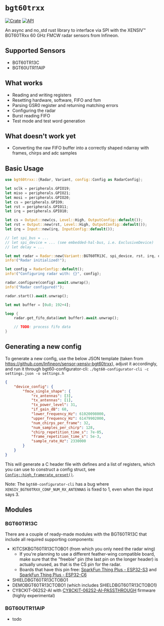 # `bgt60trxx`

[![Crate](https://img.shields.io/crates/v/bgt60trxx.svg)](https://crates.io/crates/bgt60trxx)
[![API](https://docs.rs/bgt60trxx/badge.svg)](https://docs.rs/bgt60trxx)

An async and no_std rust library to interface via SPI with the XENSIV™ BGT60TRxx 60 GHz FMCW radar sensors from Infineon.

## Supported Sensors
- BGT60TR13C
- BGT60UTR11AIP

## What works
- Reading and writing registers
- Resetting hardware, software, FIFO and fsm
- Parsing GSR0 register and returning matching errors
- Configuring the radar
- Burst reading FIFO
- Test mode and test word generation

## What doesn't work yet
- Converting the raw FIFO buffer into a correctly shaped ndarray with frames, chirps and adc samples

## Basic Usage
```rust
use bgt60trxx::{Radar, Variant, config::Config as RadarConfig};

let sclk = peripherals.GPIO19;
let miso = peripherals.GPIO21;
let mosi = peripherals.GPIO20;
let cs = peripherals.GPIO9;
let rst = peripherals.GPIO11;
let irq = peripherals.GPIO10;

let cs = Output::new(cs, Level::High, OutputConfig::default());
let rst = Output::new(rst, Level::High, OutputConfig::default());
let irq = Input::new(irq, InputConfig::default());

// let spi_bus = ...
// let spi_device = ... (see embedded-hal-bus, i.e. ExclusiveDevice)
// let delay = ...

let mut radar = Radar::new(Variant::BGT60TR13C, spi_device, rst, irq, delay).await.unwrap();
info!("Radar initialized!");

let config = RadarConfig::default();
info!("Configuring radar with: {}", config);

radar.configure(config).await.unwrap();
info!("Radar configured!");

radar.start().await.unwrap();

let mut buffer = [0u8; 192+4];

loop {
    radar.get_fifo_data(&mut buffer).await.unwrap();

    // TODO: process fifo data
}
```

## Generating a new config
To generate a new config, use the below JSON template (taken from https://github.com/Infineon/sensor-xensiv-bgt60trxx), adjust it accordingly, and run it through bgt60-configurator-cli:
`./bgt60-configurator-cli -c settings.json -o settings.h`

```json
{
    "device_config": {
        "fmcw_single_shape": {
            "rx_antennas": [3], 
            "tx_antennas": [1], 
            "tx_power_level": 31, 
            "if_gain_dB": 60, 
            "lower_frequency_Hz": 61020098000, 
            "upper_frequency_Hz": 61479902000, 
            "num_chirps_per_frame": 32, 
            "num_samples_per_chirp": 128, 
            "chirp_repetition_time_s": 7e-05, 
            "frame_repetition_time_s": 5e-3, 
            "sample_rate_Hz": 2330000
        }
    }
}
```

This will generate a C header file with defines and a list of registers, which you can use to construct a config struct, see [`Config::high_framerate_preset()`](./src/config.rs).

Note: The `bgt60-configurator-cli` has a bug where `XENSIV_BGT60TRXX_CONF_NUM_RX_ANTENNAS` is fixed to 1, even when the input says 3.


## Modules

### BGT60TR13C
There are a couple of ready-made modules with the BGT60TR13C that include all required supporting components:
- KITCSKBGT60TR13CTOBO1 (from which you only need the radar wing)
    - If you're planning to use a different feather-wing compatible board, make sure that the "freebie" pin (the last pin on the longer header) is actually unused, as that is the CS pin for the radar.
    - Boards that have this pin free: [SparkFun Thing Plus - ESP32-S3](https://www.sparkfun.com/sparkfun-thing-plus-esp32-s3.html) and [SparkFun Thing Plus - ESP32-C6](https://www.sparkfun.com/sparkfun-thing-plus-esp32-c6.html)
- SHIELDBGT60TR13CTOBO1
- DEMOBGT60TR13CTOBO1 (which includes SHIELDBGT60TR13CTOBO1)
- CY8CKIT-062S2-AI with [CY8CKIT-062S2-AI-PASSTHROUGH](https://github.com/thedevleon/CY8CKIT-062S2-AI-PASSTHROUGH) firmware (highly experimental)

### BGT60UTR11AIP
- todo